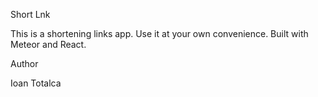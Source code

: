 Short Lnk

This is a shortening links app. Use it at your own convenience.
Built with Meteor and React.

Author

Ioan Totalca
